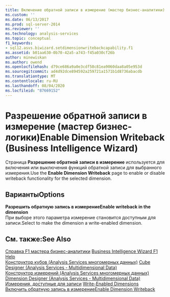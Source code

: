 ```yaml
---
title: Включение обратной записи в измерение (мастер бизнес-аналитики) | Документация Майкрософт
ms.custom: ''
ms.date: 06/13/2017
ms.prod: sql-server-2014
ms.reviewer: ''
ms.technology: analysis-services
ms.topic: conceptual
f1_keywords:
- sql12.asvs.biwizard.setdimensionwritebackcapability.f1
ms.assetid: b01aa630-0b70-42a5-a743-f45a030cf26b
author: minewiskan
ms.author: owend
ms.openlocfilehash: d79ce686a9a0e3cdf58c81ea9060daa8a05e953d
ms.sourcegitcommit: ad4d92dce894592a259721a1571b1d8736abacdb
ms.translationtype: MT
ms.contentlocale: ru-RU
ms.lasthandoff: 08/04/2020
ms.locfileid: "87669152"
---
```

# <a name="enable-dimension-writeback-business-intelligence-wizard"></a><span data-ttu-id="ef929-102">Разрешение обратной записи в измерение (мастер бизнес-логики)</span><span class="sxs-lookup"><span data-stu-id="ef929-102">Enable Dimension Writeback (Business Intelligence Wizard)</span></span>
  <span data-ttu-id="ef929-103">Страница **Разрешение обратной записи в измерение** используется для включения или выключения функций обратной записи для выбранного измерения.</span><span class="sxs-lookup"><span data-stu-id="ef929-103">Use the **Enable Dimension Writeback** page to enable or disable writeback functionality for the selected dimension.</span></span>  
  
## <a name="options"></a><span data-ttu-id="ef929-104">Варианты</span><span class="sxs-lookup"><span data-stu-id="ef929-104">Options</span></span>  
 <span data-ttu-id="ef929-105">**Разрешить обратную запись в измерение**</span><span class="sxs-lookup"><span data-stu-id="ef929-105">**Enable writeback in the dimension**</span></span>  
 <span data-ttu-id="ef929-106">При выборе этого параметра измерение становится доступным для записи.</span><span class="sxs-lookup"><span data-stu-id="ef929-106">Select to make the dimension a write-enabled dimension.</span></span>  
  
## <a name="see-also"></a><span data-ttu-id="ef929-107">См. также:</span><span class="sxs-lookup"><span data-stu-id="ef929-107">See Also</span></span>  
 <span data-ttu-id="ef929-108">[Справка F1 мастера бизнес-аналитики](business-intelligence-wizard-f1-help.md) </span><span class="sxs-lookup"><span data-stu-id="ef929-108">[Business Intelligence Wizard F1 Help](business-intelligence-wizard-f1-help.md) </span></span>  
 <span data-ttu-id="ef929-109">[Конструктор кубов &#40;Analysis Services многомерных данных&#41;](cube-designer-analysis-services-multidimensional-data.md) </span><span class="sxs-lookup"><span data-stu-id="ef929-109">[Cube Designer &#40;Analysis Services - Multidimensional Data&#41;](cube-designer-analysis-services-multidimensional-data.md) </span></span>  
 <span data-ttu-id="ef929-110">[Конструктор измерений &#40;Analysis Services многомерных данных&#41;](dimension-designer-analysis-services-multidimensional-data.md) </span><span class="sxs-lookup"><span data-stu-id="ef929-110">[Dimension Designer &#40;Analysis Services - Multidimensional Data&#41;](dimension-designer-analysis-services-multidimensional-data.md) </span></span>  
 <span data-ttu-id="ef929-111">[Измерения, доступные для записи](multidimensional-models-olap-logical-dimension-objects/write-enabled-dimensions.md) </span><span class="sxs-lookup"><span data-stu-id="ef929-111">[Write-Enabled Dimensions](multidimensional-models-olap-logical-dimension-objects/write-enabled-dimensions.md) </span></span>  
 [<span data-ttu-id="ef929-112">Включить обратную запись в измерение</span><span class="sxs-lookup"><span data-stu-id="ef929-112">Enable Dimension Writeback</span></span>](multidimensional-models/bi-wizard-enable-dimension-writeback.md)  
  
  
